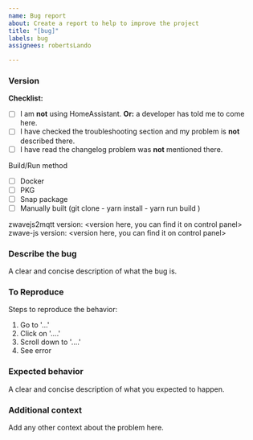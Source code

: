 ```yaml
---
name: Bug report
about: Create a report to help to improve the project
title: "[bug]"
labels: bug
assignees: robertsLando

---
```


<!--
  🚨🚨🚨 STOP! STOP! STOP! 🚨🚨🚨
  Before opening an issue, please read and follow these steps:

  1. Are you using HomeAssistant?
  If yes, please open your issue at https://github.com/home-assistant/core/issues
  UNLESS a developer told you to come here.

  2. Check the troubleshooting section if your problem is described there:
  https://zwave-js.github.io/zwavejs2mqtt/#/troubleshooting/bug_report

  3. Check the changelog if your problem was already fixed recently.
  https://github.com/zwave-js/zwavejs2mqtt/blob/master/CHANGELOG.md
  We cannot provide support if you are not using the latest version.

  4. Make sure to provide the necessary information, as described here:
  https://zwave-js.github.io/zwavejs2mqtt/#/troubleshooting/bug_report
  
  If you are using HomeAssistant, this is how you do it:
  Home Assistant -> settings -> Integrations -> Z-Wave JS -> Configure -> Create dump -> zip the json file and post it here.

  🙏🏻🙏🏻🙏🏻 Thanks, now onto your issue:
-->

### Version

**Checklist:**

- [ ] I am **not** using HomeAssistant. **Or:** a developer has told me to come here.
- [ ] I have checked the troubleshooting section and my problem is **not** described there.
- [ ] I have read the changelog problem was **not** mentioned there.

Build/Run method

- [ ] Docker
- [ ] PKG
- [ ] Snap package
- [ ] Manually built (git clone - yarn install - yarn run build )

zwavejs2mqtt version: <version here, you can find it on control panel>
zwave-js version: <version here, you can find it on control panel>

### Describe the bug

A clear and concise description of what the bug is.

### To Reproduce

Steps to reproduce the behavior:

1. Go to '...'
2. Click on '....'
3. Scroll down to '....'
4. See error

### Expected behavior

A clear and concise description of what you expected to happen.

### Additional context

Add any other context about the problem here.

